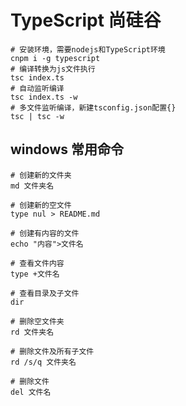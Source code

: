 <!--
 * @Author: Topskys
 * @Date: 2022-10-08 23:21:28
 * @LastEditTime: 2022-10-09 20:13:58
-->
# TypeScript  尚硅谷
```
# 安装环境，需要nodejs和TypeScript环境
cnpm i -g typescript
# 编译转换为js文件执行
tsc index.ts
# 自动监听编译
tsc index.ts -w
# 多文件监听编译，新建tsconfig.json配置{}
tsc | tsc -w
```


## windows 常用命令

```
# 创建新的文件夹
md 文件夹名

# 创建新的空文件
type nul > README.md

# 创建有内容的文件
echo "内容">文件名

# 查看文件内容
type +文件名

# 查看目录及子文件
dir

# 删除空文件夹
rd 文件夹名

# 删除文件及所有子文件
rd /s/q 文件夹名

# 删除文件
del 文件名


```
